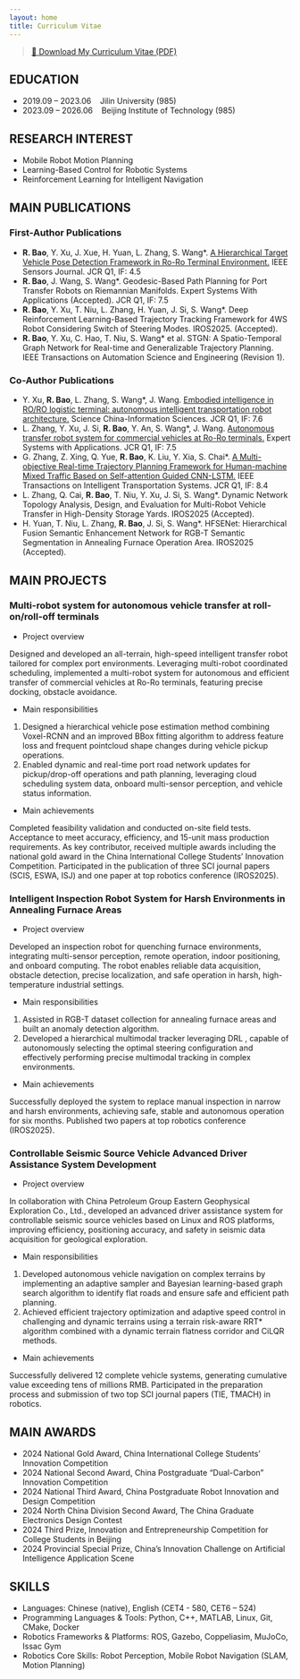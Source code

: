 ```yaml
---
layout: home
title: Curriculum Vitae
---
```


> [📄 Download My Curriculum Vitae (PDF)](/pic/cv.pdf)

## EDUCATION

* 2019.09 – 2023.06 &nbsp;&nbsp; Jilin University (985)
* 2023.09 – 2026.06 &nbsp;&nbsp; Beijing Institute of Technology (985)

## RESEARCH INTEREST

* Mobile Robot Motion Planning
* Learning-Based Control for Robotic Systems
* Reinforcement Learning for Intelligent Navigation

## MAIN PUBLICATIONS

### First-Author Publications
* **R. Bao**, Y. Xu, J. Xue, H. Yuan, L. Zhang, S. Wang*. [A Hierarchical Target Vehicle Pose Detection Framework in Ro-Ro Terminal Environment.](https://ieeexplore.ieee.org/document/11023124) IEEE Sensors Journal. JCR Q1, IF: 4.5
* **R. Bao**, J. Wang, S. Wang*. Geodesic-Based Path Planning for Port Transfer Robots on Riemannian Manifolds. Expert Systems With Applications (Accepted). JCR Q1, IF: 7.5
* **R. Bao**, Y. Xu, T. Niu, L. Zhang, H. Yuan, J. Si, S. Wang*. Deep Reinforcement Learning-Based Trajectory Tracking Framework for 4WS Robot Considering Switch of Steering Modes. IROS2025. (Accepted).
* **R. Bao**, Y. Xu, C. Hao, T. Niu, S. Wang* et al. STGN: A Spatio-Temporal Graph Network for Real-time and Generalizable Trajectory Planning. IEEE Transactions on Automation Science and Engineering (Revision 1). 



### Co-Author Publications
* Y. Xu, **R. Bao**, L. Zhang, S. Wang*, J. Wang. [Embodied intelligence in RO/RO logistic terminal: autonomous intelligent transportation robot architecture.](https://link.springer.com/article/10.1007/s11432-024-4395-7) Science China-Information Sciences. JCR Q1, IF: 7.6
* L. Zhang, Y. Xu, J. Si, **R. Bao**, Y. An, S. Wang*, J. Wang. [Autonomous transfer robot system for commercial vehicles at Ro-Ro terminals.](https://doi.org/10.1016/j.eswa.2025.128347) Expert Systems with Applications. JCR Q1, IF: 7.5
* G. Zhang, Z. Xing, Q. Yue, **R. Bao**, K. Liu, Y. Xia, S. Chai*. [A Multi-objective Real-time Trajectory Planning Framework for Human-machine Mixed Traffic Based on Self-attention Guided CNN-LSTM.](https://ieeexplore.ieee.org/document/11048698) IEEE Transactions on Intelligent Transportation Systems. JCR Q1, IF: 8.4
* L. Zhang, Q. Cai, **R. Bao**, T. Niu, Y. Xu, J. Si, S. Wang*. Dynamic Network Topology Analysis, Design, and Evaluation for Multi-Robot Vehicle Transfer in High-Density Storage Yards. IROS2025 (Accepted).
* H. Yuan, T. Niu, L. Zhang, **R. Bao**, J. Si, S. Wang*. HFSENet: Hierarchical Fusion Semantic Enhancement Network for RGB-T Semantic Segmentation in Annealing Furnace Operation Area. IROS2025 (Accepted).

## MAIN PROJECTS

### Multi-robot system for autonomous vehicle transfer at roll-on/roll-off terminals

* Project overview

Designed and developed an all-terrain, high-speed intelligent transfer robot tailored for complex port environments. Leveraging multi-robot coordinated scheduling, implemented a multi-robot system for autonomous and efficient transfer of commercial vehicles at Ro-Ro terminals, featuring precise docking, obstacle avoidance.

* Main responsibilities
1. Designed a hierarchical vehicle pose estimation method combining Voxel-RCNN and an improved BBox fitting algorithm to address feature loss and frequent pointcloud shape changes during vehicle pickup operations.
2. Enabled dynamic and real-time port road network updates for pickup/drop-off operations and path planning, leveraging cloud scheduling system data, onboard multi-sensor perception, and vehicle status information.

* Main achievements

Completed feasibility validation and conducted on-site field tests. Acceptance to meet accuracy, efficiency, and 15-unit mass production requirements. As key contributor, received multiple awards including the national gold award in the China International College Students’ Innovation Competition. Participated in the publication of three SCI journal papers (SCIS, ESWA, ISJ) and one paper at top robotics conference (IROS2025).

### Intelligent Inspection Robot System for Harsh Environments in Annealing Furnace Areas

* Project overview

Developed an inspection robot for quenching furnace environments, integrating multi-sensor perception, remote operation, indoor positioning, and onboard computing. The robot enables reliable data acquisition, obstacle detection, precise localization, and safe operation in harsh, high-temperature industrial settings.

* Main responsibilities
1. Assisted in RGB-T dataset collection for annealing furnace areas and built an anomaly detection algorithm.
2. Developed a hierarchical multimodal tracker leveraging DRL , capable of autonomously selecting the optimal steering configuration and effectively performing precise multimodal tracking in complex environments.

* Main achievements

Successfully deployed the system to replace manual inspection in narrow and harsh environments, achieving safe, stable and autonomous operation for six months. Published two papers at top robotics conference (IROS2025).

### Controllable Seismic Source Vehicle Advanced Driver Assistance System Development

* Project overview

In collaboration with China Petroleum Group Eastern Geophysical Exploration Co., Ltd., developed an advanced driver assistance system for controllable seismic source vehicles based on Linux and ROS platforms, improving efficiency, positioning accuracy, and safety in seismic data acquisition for geological exploration.

* Main responsibilities
1. Developed autonomous vehicle navigation on complex terrains by implementing an adaptive sampler and Bayesian learning-based graph search algorithm to identify flat roads and ensure safe and efficient path planning.
2. Achieved efficient trajectory optimization and adaptive speed control in challenging and dynamic terrains using a terrain risk-aware RRT* algorithm combined with a dynamic terrain flatness corridor and CiLQR methods.

* Main achievements

Successfully delivered 12 complete vehicle systems, generating cumulative value exceeding tens of millions RMB. Participated in the preparation process and submission of two top SCI journal papers (TIE, TMACH) in robotics.

## MAIN AWARDS

* 2024 National Gold Award, China International College Students’ Innovation Competition
* 2024 National Second Award, China Postgraduate “Dual-Carbon” Innovation Competition 
* 2024 National Third Award, China Postgraduate Robot Innovation and Design Competition
* 2024 North China Division Second Award, The China Graduate Electronics Design Contest
* 2024 Third Prize, Innovation and Entrepreneurship Competition for College Students in Beijing
* 2024 Provincial Special Prize, China’s Innovation Challenge on Artificial Intelligence Application Scene

## SKILLS
* Languages: Chinese (native), English (CET4 - 580, CET6 – 524)
* Programming Languages & Tools: Python, C++, MATLAB, Linux, Git, CMake, Docker
* Robotics Frameworks & Platforms: ROS, Gazebo, Coppeliasim, MuJoCo, Issac Gym
* Robotics Core Skills: Robot Perception, Mobile Robot Navigation (SLAM, Motion Planning)